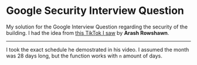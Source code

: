 # Google Security Interview Question
My solution for the Google Interview Question regarding the security of the building.
I had the idea from [this TikTok I saw](https://vm.tiktok.com/ZMeKrUtQe/) by **Arash Rowshawn**.
- - - 
I took the exact schedule he demostrated in his video. I assumed the month was 28 days long, but the function works with `n` amount of days.
